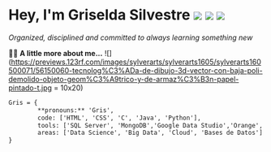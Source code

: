 # Hey, I'm Griselda Silvestre ![](https://www.gifsanimados.org/data/media/50/flor-imagen-animada-0318.gif) ![](https://www.gifsanimados.org/data/media/50/flor-imagen-animada-0303.gif) ![](https://www.gifsanimados.org/data/media/278/sol-imagen-animada-0758.gif)

*Organized, disciplined and committed to always learning something new*



:pouting_woman: **A little more about me...**
![](https://previews.123rf.com/images/sylverarts/sylverarts1605/sylverarts160500071/56150060-tecnolog%C3%ADa-de-dibujo-3d-vector-con-baja-poli-demolido-objeto-geom%C3%A9trico-y-de-armaz%C3%B3n-papel-pintado-t.jpg = 10x20)


```diff
Gris = {
        **pronouns:** 'Gris',
        code: ['HTML', 'CSS', 'C', 'Java', 'Python'],
        tools: ['SQL Server', 'MongoDB','Google Data Studio','Orange', 'Excel Intermedio'],
        areas: ['Data Science', 'Big Data', 'Cloud', 'Bases de Datos']
}
```
<!---
Gris-95/Gris-95 is a ✨ special ✨ repository because its `README.md` (this file) appears on your GitHub profile.
You can click the Preview link to take a look at your changes.
--->
